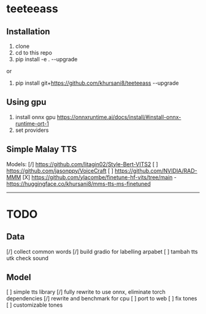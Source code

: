 # teeteeass

## Installation

1. clone
2. cd to this repo
3. pip install -e . --upgrade

or

1. pip install git+https://github.com/khursani8/teeteeass --upgrade

## Using gpu

1. install onnx gpu
https://onnxruntime.ai/docs/install/#install-onnx-runtime-ort-1
2. set providers

## Simple Malay TTS

Models:
[/] https://github.com/litagin02/Style-Bert-VITS2
[ ] https://github.com/jasonppy/VoiceCraft
[ ] https://github.com/NVIDIA/RAD-MMM
[X] https://github.com/ylacombe/finetune-hf-vits/tree/main - https://huggingface.co/khursani8/mms-tts-ms-finetuned


---






# TODO

## Data
[/] collect common words
[/] build gradio for labelling arpabet
[ ] tambah tts utk check sound

## Model
[ ] simple tts library
[/] fully rewrite to use onnx, eliminate torch dependencies
[/] rewrite and benchmark for cpu
[ ] port to web
[ ] fix tones
[ ] customizable tones

